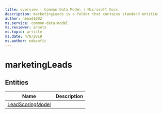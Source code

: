 ```yaml
---
title: overview - Common Data Model | Microsoft Docs
description: marketingLeads is a folder that contains standard entities related to the Common Data Model.
author: nenad1002
ms.service: common-data-model
ms.reviewer: anneta
ms.topic: article
ms.date: 4/8/2019
ms.author: nebanfic
---
```


# marketingLeads


## Entities

|Name|Description|
|---|---|
|[LeadScoringModel](LeadScoringModel.md)|  |
